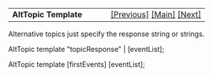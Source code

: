 ---
---
<table width="100%" data-border="0" data-cellspacing="0"
data-cellpadding="3" data-bgcolor="#C0C0C0">
<colgroup>
<col style="width: 50%" />
<col style="width: 50%" />
</colgroup>
<tbody>
<tr>
<td style="text-align: left;"><strong>AltTopic Template<br />
</strong></td>
<td style="text-align: right;"><a
href="actortemplate.html">[Previous]</a> <a
href="generalintroduction.html">[Main]</a> <a
href="convnodetemplate.html">[Next]</a></td>
</tr>
</tbody>
</table>

  
Alternative topics just specify the response string or strings.  
  
AltTopic template "topicResponse" \| \[eventList\];   
  
AltTopic template \[firstEvents\] \[eventList\];   
  
